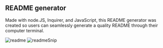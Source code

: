 
## README generator

Made with node.JS, Inquirer, and JavaScript, this README generator was created so users can seamlessly generate a quality README through their computer terminal.


![readme](https://user-images.githubusercontent.com/84544540/129461147-711c0856-4d71-46a0-b78f-5d7278468d8e.PNG)
![readmeSnip](https://user-images.githubusercontent.com/84544540/129461110-1b7662ba-9dc1-421c-a278-9d7cc3b3489c.png)
